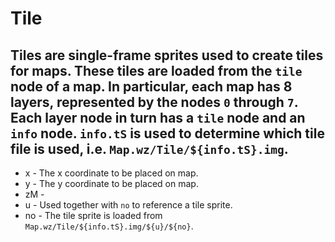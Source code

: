 # Tile

## Tiles are single-frame sprites used to create tiles for maps. These tiles are loaded from the `tile` node of a map. In particular, each map has 8 layers, represented by the nodes `0` through `7`. Each layer node in turn has a `tile` node and an `info` node. `info.tS` is used to determine which tile file is used, i.e. `Map.wz/Tile/${info.tS}.img`.

* x - The x coordinate to be placed on map.
* y - The y coordinate to be placed on map.
* zM -
* u - Used together with `no` to reference a tile sprite.
* no - The tile sprite is loaded from `Map.wz/Tile/${info.tS}.img/${u}/${no}`.
